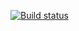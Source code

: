 [![Build status](https://ci.appveyor.com/api/projects/status/hdfm250vkdqbnv80?svg=true)](https://ci.appveyor.com/project/pfzw90/ahj-css-animations-homework)